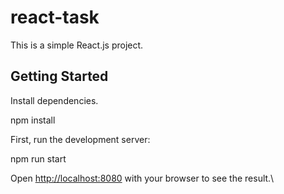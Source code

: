 # react-task


This is a simple React.js project.

## Getting Started

Install dependencies.

npm install

First, run the development server:

npm run start

Open [http://localhost:8080](http://localhost:8080) with your browser to see the result.\
